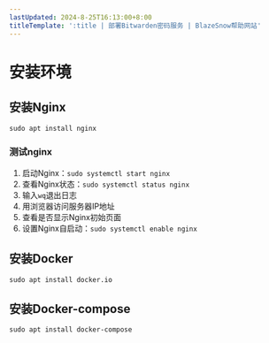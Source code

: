 ```yaml
---
lastUpdated: 2024-8-25T16:13:00+8:00
titleTemplate: ':title | 部署Bitwarden密码服务 | BlazeSnow帮助网站'
---
```


# 安装环境

## 安装Nginx

```sudo apt install nginx```

### 测试nginx

1. 启动Nginx：```sudo systemctl start nginx```
2. 查看Nginx状态：```sudo systemctl status nginx```
3. 输入```wq```退出日志
4. 用浏览器访问服务器IP地址
5. 查看是否显示Nginx初始页面
6. 设置Nginx自启动：```sudo systemctl enable nginx```

## 安装Docker

```sudo apt install docker.io```

## 安装Docker-compose

```sudo apt install docker-compose```
